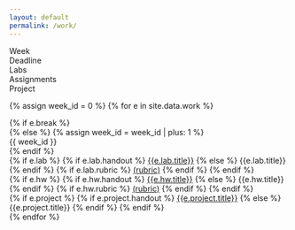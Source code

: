 ```yaml
---
layout: default
permalink: /work/
---
```


<div class="week hrow">
    <div class="week_id">Week</div>
    <div class="date">Deadline</div>
    <div class="lab">Labs</div>
    <div class="hw">Assignments</div>
    <div class="project">Project</div>
</div>

{% assign week_id = 0 %}
{% for e in site.data.work %}
<div class="week {% cycle "odd", "even" %}">
    {% if e.break %}
        <div class="week_id"></div>
    {% else %}
        {% assign week_id = week_id | plus: 1 %}
        <div class="week_id">{{ week_id }}</div>
    {% endif %}
    <div class="date"></div>
    <div class="lab">
        {% if e.lab %}
             {% if e.lab.handout %}
                 <a href="{{e.lab.handout}}">{{e.lab.title}}</a>
             {% else %}
                 {{e.lab.title}}
              {% endif %}
              {% if e.lab.rubric %}
                  <a href="{{e.lab.rubric}}">(rubric)</a>
               {% endif %}
        {% endif %}
    </div>
    <div class="hw">
        {% if e.hw %}
            {% if e.hw.handout %}
                <a href="{{e.hw.handout}}">{{e.hw.title}}</a>
            {% else %}
                {{e.hw.title}}
             {% endif %}
             {% if e.hw.rubric %}
                 <a href="{{e.hw.rubric}}">(rubric)</a>
              {% endif %}
         {% endif %}
    </div>
    <div class="project">
        {% if e.project %}
            {% if e.project.handout %}
                <a href="{{e.project.handout}}">{{e.project.title}}</a>
            {% else %}
                {{e.project.title}}
             {% endif %}
         {% endif %}
    </div>
</div>
{% endfor %}

<script type="text/javascript">
   get_deadlines({{site.data.settings.first}}, 6);
</script>
   

